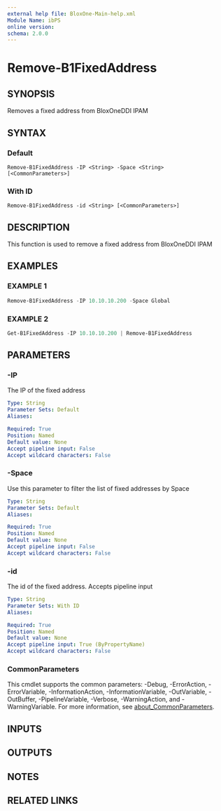 ```yaml
---
external help file: BloxOne-Main-help.xml
Module Name: ibPS
online version:
schema: 2.0.0
---
```


# Remove-B1FixedAddress

## SYNOPSIS
Removes a fixed address from BloxOneDDI IPAM

## SYNTAX

### Default
```
Remove-B1FixedAddress -IP <String> -Space <String> [<CommonParameters>]
```

### With ID
```
Remove-B1FixedAddress -id <String> [<CommonParameters>]
```

## DESCRIPTION
This function is used to remove a fixed address from BloxOneDDI IPAM

## EXAMPLES

### EXAMPLE 1
```powershell
Remove-B1FixedAddress -IP 10.10.10.200 -Space Global
```

### EXAMPLE 2
```powershell
Get-B1FixedAddress -IP 10.10.10.200 | Remove-B1FixedAddress
```

## PARAMETERS

### -IP
The IP of the fixed address

```yaml
Type: String
Parameter Sets: Default
Aliases:

Required: True
Position: Named
Default value: None
Accept pipeline input: False
Accept wildcard characters: False
```

### -Space
Use this parameter to filter the list of fixed addresses by Space

```yaml
Type: String
Parameter Sets: Default
Aliases:

Required: True
Position: Named
Default value: None
Accept pipeline input: False
Accept wildcard characters: False
```

### -id
The id of the fixed address.
Accepts pipeline input

```yaml
Type: String
Parameter Sets: With ID
Aliases:

Required: True
Position: Named
Default value: None
Accept pipeline input: True (ByPropertyName)
Accept wildcard characters: False
```

### CommonParameters
This cmdlet supports the common parameters: -Debug, -ErrorAction, -ErrorVariable, -InformationAction, -InformationVariable, -OutVariable, -OutBuffer, -PipelineVariable, -Verbose, -WarningAction, and -WarningVariable. For more information, see [about_CommonParameters](http://go.microsoft.com/fwlink/?LinkID=113216).

## INPUTS

## OUTPUTS

## NOTES

## RELATED LINKS
